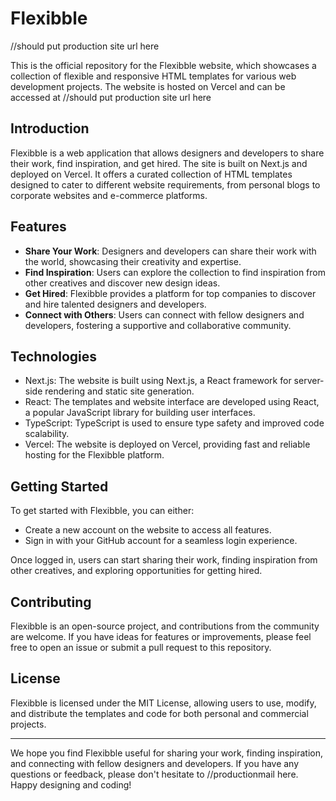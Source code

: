 # Flexibble 

//should put production site url here

This is the official repository for the Flexibble website, which showcases a collection of flexible and responsive HTML templates for various web development projects. The website is hosted on Vercel and can be accessed at //should put production site url here

## Introduction

Flexibble is a web application that allows designers and developers to share their work, find inspiration, and get hired. The site is built on Next.js and deployed on Vercel. It offers a curated collection of HTML templates designed to cater to different website requirements, from personal blogs to corporate websites and e-commerce platforms.

## Features

- **Share Your Work**: Designers and developers can share their work with the world, showcasing their creativity and expertise.
- **Find Inspiration**: Users can explore the collection to find inspiration from other creatives and discover new design ideas.
- **Get Hired**: Flexibble provides a platform for top companies to discover and hire talented designers and developers.
- **Connect with Others**: Users can connect with fellow designers and developers, fostering a supportive and collaborative community.

## Technologies

- Next.js: The website is built using Next.js, a React framework for server-side rendering and static site generation.
- React: The templates and website interface are developed using React, a popular JavaScript library for building user interfaces.
- TypeScript: TypeScript is used to ensure type safety and improved code scalability.
- Vercel: The website is deployed on Vercel, providing fast and reliable hosting for the Flexibble platform.

## Getting Started

To get started with Flexibble, you can either:

- Create a new account on the website to access all features.
- Sign in with your GitHub account for a seamless login experience.

Once logged in, users can start sharing their work, finding inspiration from other creatives, and exploring opportunities for getting hired.

## Contributing

Flexibble is an open-source project, and contributions from the community are welcome. If you have ideas for features or improvements, please feel free to open an issue or submit a pull request to this repository.

## License

Flexibble is licensed under the MIT License, allowing users to use, modify, and distribute the templates and code for both personal and commercial projects.

---

We hope you find Flexibble useful for sharing your work, finding inspiration, and connecting with fellow designers and developers. If you have any questions or feedback, please don't hesitate to //productionmail here. Happy designing and coding!
